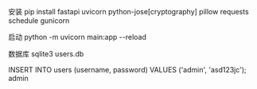 

安装
pip install fastapi uvicorn python-jose[cryptography] pillow requests schedule gunicorn


启动
python -m uvicorn main:app --reload


数据库
sqlite3 users.db

INSERT INTO users (username, password) VALUES ('admin', 'asd123jc');  admin